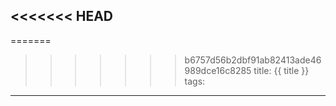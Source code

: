 <<<<<<< HEAD
---
=======
>>>>>>> b6757d56b2dbf91ab82413ade46989dce16c8285
title: {{ title }}
tags:
---
